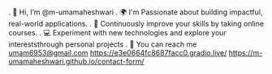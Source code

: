 . 👋 Hi, I’m @m-umamaheshwari
. 🌍 I'm Passionate about building impactful, real-world applications.
. 📗 Continuously improve your skills by taking online courses.
. 💻 Experiment with new technologies and explore your intereststhrough personal projects
. 📧 You can reach me umam6953@gmail.com 
 https://e3e0664fc8687facc0.gradio.live/
 https://m-umamaheshwari.github.io/contact-form/
